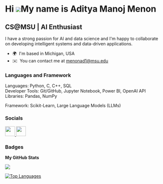 Hi ![](https://user-images.githubusercontent.com/18350557/176309783-0785949b-9127-417c-8b55-ab5a4333674e.gif)My name is Aditya Manoj Menon
==========================================================================================================================================

CS@MSU | AI Enthusiast
----------------------

I have a strong passion for AI and data science and I'm happy to collaborate on developing intelligent systems and data-driven applications.

* 🌍  I'm based in Michigan, USA
* ✉️  You can contact me at [menonad1@msu.edu](mailto:menonad1@msu.edu)

### Languages and Framework
Languages: Python, C, C++, SQL	
Developer Tools: Git/GitHub, Jupyter Notebook, Power BI, OpenAI API          
Libraries: Pandas, NumPy
 
Framework: Scikit-Learn, Large Language Models (LLMs) 


### Socials

<p align="left"> <a href="https://www.github.com/AdityaManojMenon" target="_blank" rel="noreferrer"> <picture> <source media="(prefers-color-scheme: dark)" srcset="https://raw.githubusercontent.com/danielcranney/readme-generator/main/public/icons/socials/github-dark.svg" /> <source media="(prefers-color-scheme: light)" srcset="https://raw.githubusercontent.com/danielcranney/readme-generator/main/public/icons/socials/github.svg" /> <img src="https://raw.githubusercontent.com/danielcranney/readme-generator/main/public/icons/socials/github.svg" width="32" height="32" /> </picture> </a> <a href="https://www.linkedin.com/in/adityamanojmenon/" target="_blank" rel="noreferrer"> <picture> <source media="(prefers-color-scheme: dark)" srcset="https://raw.githubusercontent.com/danielcranney/readme-generator/main/public/icons/socials/linkedin-dark.svg" /> <source media="(prefers-color-scheme: light)" srcset="https://raw.githubusercontent.com/danielcranney/readme-generator/main/public/icons/socials/linkedin.svg" /> <img src="https://raw.githubusercontent.com/danielcranney/readme-generator/main/public/icons/socials/linkedin.svg" width="32" height="32" /> </picture> </a></p>

### Badges

<b>My GitHub Stats</b>

<a href="http://www.github.com/AdityaManojMenon"><img src="https://github-readme-streak-stats.herokuapp.com/?user=AdityaManojMenon&stroke=ffffff&background=1c1917&ring=3382ed&fire=3382ed&currStreakNum=ffffff&currStreakLabel=3382ed&sideNums=ffffff&sideLabels=ffffff&dates=ffffff&hide_border=true" /></a>

<a href="https://github.com/AdityaManojMenon" align="left"><img src="https://github-readme-stats.vercel.app/api/top-langs/?username=AdityaManojMenon&langs_count=10&title_color=3382ed&text_color=ffffff&icon_color=0891b2&bg_color=1c1917&hide_border=true&locale=en&custom_title=Top%20%Languages" alt="Top Languages" /></a>


<!---
AdityaManojMenon/AdityaManojMenon is a ✨ special ✨ repository because its `README.md` (this file) appears on your GitHub profile.
You can click the Preview link to take a look at your changes.
--->
